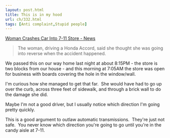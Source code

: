 ```yaml
---
layout: post.html
title: This is in my hood
url: ch/332.html
tags: [Anti complaint,Stupid people]
---
```

[Woman Crashes Car Into 7-11 Store - News](http://www.nbc4.com/news/10766336/detail.html)

> The woman, driving a Honda Accord, said she thought she was going into reverse when the accident happened.

We passed this on our way home last night at about 8:15PM - the store is two blocks from our house - and this morning at 7:05AM the store was open for business with boards covering the hole in the window/wall.

I'm curious how she managed to get that far.  She would have had to go up over the curb, across three feet of sidewalk, and through a brick wall to do the damage she did.

Maybe I'm not a good driver, but I usually notice which direction I'm going pretty quickly.

This is a good argument to outlaw automatic transmissions.  They're just not safe.  You never know which direction you're going to go until you're in the candy aisle at 7-11.
